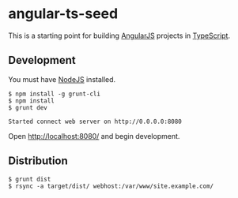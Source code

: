 angular-ts-seed
========================================

This is a starting point for building [AngularJS](https://angularjs.org/)
projects in [TypeScript](http://www.typescriptlang.org/).

Development
----------------------------------------

You must have <a href="http://nodejs.org/">NodeJS</a> installed.

	$ npm install -g grunt-cli
	$ npm install
	$ grunt dev

	Started connect web server on http://0.0.0.0:8080

Open <a href="http://localhost:8080/">http://localhost:8080/</a>
and begin development.

Distribution
----------------------------------------

	$ grunt dist
	$ rsync -a target/dist/ webhost:/var/www/site.example.com/
